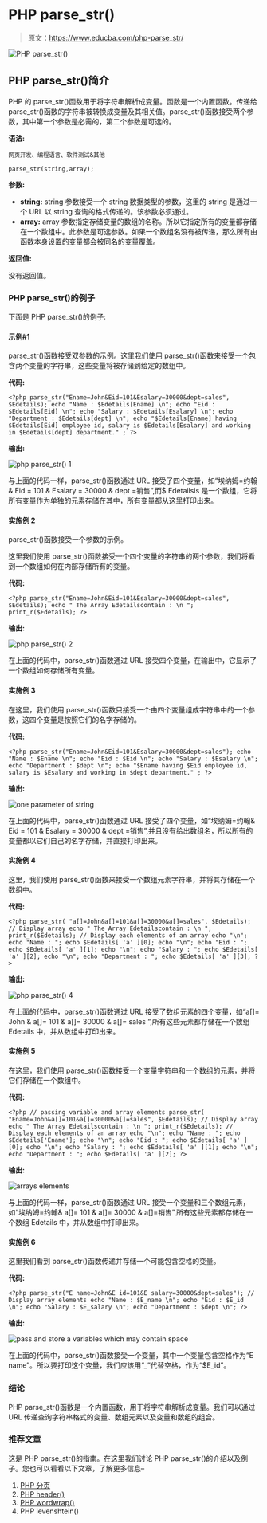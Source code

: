 # PHP parse_str()

> 原文：<https://www.educba.com/php-parse_str/>

![PHP parse_str()](img/2b7ee6562d11705191455252c4b238a4.png "PHP parse_str()")



## PHP parse_str()简介

PHP 的 parse_str()函数用于将字符串解析成变量。函数是一个内置函数。传递给 parse_str()函数的字符串被转换成变量及其相关值。parse_str()函数接受两个参数，其中第一个参数是必需的，第二个参数是可选的。

**语法:**

<small>网页开发、编程语言、软件测试&其他</small>

`parse_str(string,array);`

**参数:**

*   **string:** string 参数接受一个 string 数据类型的参数，这里的 string 是通过一个 URL 以 string 查询的格式传递的。该参数必须通过。
*   **array:** array 参数指定存储变量的数组的名称。所以它指定所有的变量都存储在一个数组中。此参数是可选参数。如果一个数组名没有被传递，那么所有由函数本身设置的变量都会被同名的变量覆盖。

**返回值:**

没有返回值。

### PHP parse_str()的例子

下面是 PHP parse_str()的例子:

#### 示例#1

parse_str()函数接受双参数的示例。这里我们使用 parse_str()函数来接受一个包含两个变量的字符串，这些变量将被存储到给定的数组中。

**代码:**

`<?php
parse_str("Ename=John&Eid=101&Esalary=30000&dept=sales", $Edetails);
echo "Name : $Edetails[Ename] \n";
echo "Eid : $Edetails[Eid] \n";
echo "Salary : $Edetails[Esalary] \n";
echo "Department : $Edetails[dept] \n";
echo "$Edetails[Ename] having $Edetails[Eid] employee id, salary is $Edetails[Esalary] and working in $Edetails[dept] department." ;
?>`

**输出:**

![php parse_str() 1](img/8cc5e48f05660a8dc9bc079a36a90d91.png "php parse_str() 1")



与上面的代码一样，parse_str()函数通过 URL 接受了四个变量，如“埃纳姆=约翰& Eid = 101 & Esalary = 30000 & dept =销售”,而$ Edetailsis 是一个数组，它将所有变量作为单独的元素存储在其中，所有变量都从这里打印出来。

#### 实施例 2

parse_str()函数接受一个参数的示例。

这里我们使用 parse_str()函数接受一个四个变量的字符串的两个参数，我们将看到一个数组如何在内部存储所有的变量。

**代码:**

`<?php
parse_str("Ename=John&Eid=101&Esalary=30000&dept=sales", $Edetails);
echo " The Array Edetailscontain : \n ";
print_r($Edetails);
?>`

**输出:**

![php parse_str() 2](img/ced4111cd9735d42236df70d7c77dae4.png "php parse_str() 2")



在上面的代码中，parse_str()函数通过 URL 接受四个变量，在输出中，它显示了一个数组如何存储所有变量。

#### 实施例 3

在这里，我们使用 parse_str()函数只接受一个由四个变量组成字符串中的一个参数，这四个变量是按照它们的名字存储的。

**代码:**

`<?php
parse_str("Ename=John&Eid=101&Esalary=30000&dept=sales");
echo "Name : $Ename \n";
echo "Eid : $Eid \n";
echo "Salary : $Esalary \n";
echo "Department : $dept \n";
echo "$Ename having $Eid employee id, salary is $Esalary and working in $dept department." ;
?>`

**输出:**

![one parameter of string](img/b54b59335647bb1e18f7568318359abe.png "one parameter of string")



在上面的代码中，parse_str()函数通过 URL 接受了四个变量，如“埃纳姆=约翰& Eid = 101 & Esalary = 30000 & dept =销售”,并且没有给出数组名，所以所有的变量都以它们自己的名字存储，并直接打印出来。

#### 实施例 4

这里，我们使用 parse_str()函数来接受一个数组元素字符串，并将其存储在一个数组中。

**代码:**

`<?php
parse_str( "a[]=John&a[]=101&a[]=30000&a[]=sales", $Edetails);
// Display array
echo " The Array Edetailscontain : \n ";
print_r($Edetails);
// Display each elements of an array
echo "\n";
echo "Name : ";
echo $Edetails[ 'a' ][0];
echo "\n";
echo "Eid : ";
echo $Edetails[ 'a' ][1];
echo "\n";
echo "Salary : ";
echo $Edetails[ 'a' ][2];
echo "\n";
echo "Department : ";
echo $Edetails[ 'a' ][3];
?>`

**输出:**

![php parse_str() 4](img/3144e97332e603daf3bfa124e08dd3e2.png "php parse_str() 4")



在上面的代码中，parse_str()函数通过 URL 接受了数组元素的四个变量，如“a[]= John & a[]= 101 & a[]= 30000 & a[]= sales ”,所有这些元素都存储在一个数组 Edetails 中，并从数组中打印出来。

#### 实施例 5

在这里，我们使用 parse_str()函数接受一个变量字符串和一个数组的元素，并将它们存储在一个数组中。

**代码:**

`<?php
// passing variable and array elements
parse_str( "Ename=John&a[]=101&a[]=30000&a[]=sales", $Edetails);
// Display array
echo " The Array Edetailscontain : \n ";
print_r($Edetails);
// Display each elements of an array
echo "\n";
echo "Name : ";
echo $Edetails['Ename'];
echo "\n";
echo "Eid : ";
echo $Edetails[ 'a' ][0];
echo "\n";
echo "Salary : ";
echo $Edetails[ 'a' ][1];
echo "\n";
echo "Department : ";
echo $Edetails[ 'a' ][2];
?>`

**输出:**

![arrays elements](img/8bc8eba5e9243b1087b41a4e25ed2dcf.png "arrays elements")



与上面的代码一样，parse_str()函数通过 URL 接受一个变量和三个数组元素，如“埃纳姆=约翰& a[]= 101 & a[]= 30000 & a[]=销售”,所有这些元素都存储在一个数组 Edetails 中，并从数组中打印出来。

#### 实施例 6

这里我们看到 parse_str()函数传递并存储一个可能包含空格的变量。

**代码:**

`<?php
parse_str("E name=John&E id=101&E salary=30000&dept=sales");
// Display array elements
echo "Name : $E_name \n";
echo "Eid : $E_id \n";
echo "Salary : $E_salary \n";
echo "Department : $dept \n";
?>`

**输出:**

![pass and store a variables which may contain space](img/8f74e3c63aa0e13dae8bf806e7f65899.png)



在上面的代码中，parse_str()函数接受一个变量，其中一个变量包含空格作为“E name”。所以要打印这个变量，我们应该用“_”代替空格，作为“$E_id”。

### 结论

PHP parse_str()函数是一个内置函数，用于将字符串解析成变量。我们可以通过 URL 传递查询字符串格式的变量、数组元素以及变量和数组的组合。

### 推荐文章

这是 PHP parse_str()的指南。在这里我们讨论 PHP parse_str()的介绍以及例子。您也可以看看以下文章，了解更多信息–

1.  [PHP 分页](https://www.educba.com/php-pagination/)
2.  [PHP header()](https://www.educba.com/php-header/)
3.  [PHP wordwrap()](https://www.educba.com/php-wordwrap/)
4.  PHP levenshtein()





